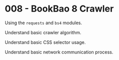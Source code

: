 # 008 - BookBao 8 Crawler

Using the `requests` and `bs4` modules.

Understand basic crawler algorithm.

Understand basic CSS selector usage.

Understand basic network communication process.
